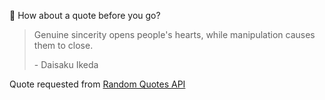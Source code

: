📣 How about a quote before you go?

> Genuine sincerity opens people's hearts, while manipulation causes them to close.
>
> <p>- Daisaku Ikeda</p>

Quote requested from [Random Quotes API](https://github.com/lukePeavey/quotable)
